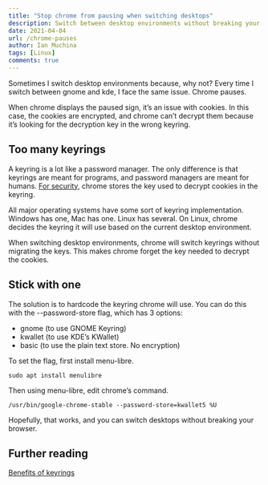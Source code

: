 ```yaml
---
title: "Stop chrome from pausing when switching desktops"
description: Switch between desktop environments without breaking your browser
date: 2021-04-04
url: /chrome-pauses
author: Ian Muchina
tags: [Linux]
comments: true
---
```


Sometimes I switch desktop environments because, why not? Every time I switch between gnome and kde, I face the same issue. Chrome pauses.

When chrome displays the paused sign, it’s an issue with cookies. In this case, the cookies are encrypted, and chrome can’t decrypt them because it’s looking for the decryption key in the wrong keyring.

## Too many keyrings

A keyring is a lot like a password manager. The only difference is that keyrings are meant for programs, and password managers are meant for humans. [For security](https://chromium.googlesource.com/chromium/src/+/master/docs/security/faq.md#does-the-password-manager-store-my-passwords-encrypted-on-disk), chrome stores the key used to decrypt cookies in the keyring.

All major operating systems have some sort of keyring implementation. Windows has one, Mac has one. Linux has several. On Linux, chrome decides the keyring it will use based on the current desktop environment.

When switching desktop environments, chrome will switch keyrings without migrating the keys. This makes chrome forget the key needed to decrypt the cookies.

## Stick with one

The solution is to hardcode the keyring chrome will use. You can do this with the --password-store flag, which has 3 options:
* gnome (to use GNOME Keyring)
* kwallet (to use KDE’s KWallet)
* basic (to use the plain text store. No encryption)

To set the flag, first install menu-libre.
```
sudo apt install menulibre
```

Then using menu-libre, edit chrome’s command.

```
/usr/bin/google-chrome-stable --password-store=kwallet5 %U
```
Hopefully, that works, and you can switch desktops without breaking your browser.

## Further reading

[Benefits of keyrings](https://wiki.gnome.org/Projects/GnomeKeyring/SecurityFAQ)